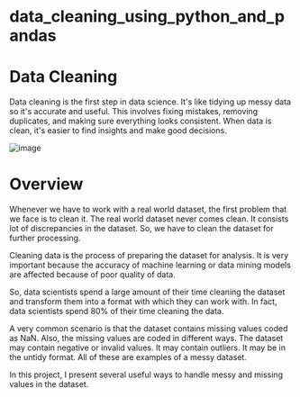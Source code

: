 # data_cleaning_using_python_and_pandas

# Data Cleaning

Data cleaning is the first step in data science. It's like tidying up messy data so it's accurate and useful. This involves fixing mistakes, removing duplicates, and making sure everything looks consistent. When data is clean, it's easier to find insights and make good decisions.


![image](https://github.com/MaliJaved/data_cleaning_using_python_and_pandas/assets/121247667/76de095e-a71f-4e97-ab37-af0c3ae15a46)


# Overview

Whenever we have to work with a real world dataset, the first problem that we face is to clean it. The real world dataset never comes clean. It consists lot of discrepancies in the dataset. So, we have to clean the dataset for further processing.

Cleaning data is the process of preparing the dataset for analysis. It is very important because the accuracy of machine learning or data mining models are affected because of poor quality of data.

So, data scientists spend a large amount of their time cleaning the dataset and transform them into a format with which they can work with. In fact, data scientists spend 80% of their time cleaning the data.

A very common scenario is that the dataset contains missing values coded as NaN. Also, the missing values are coded in different ways. The dataset may contain negative or invalid values. It may contain outliers. It may be in the untidy format. All of these are examples of a messy dataset.

In this project, I present several useful ways to handle messy and missing values in the dataset.
